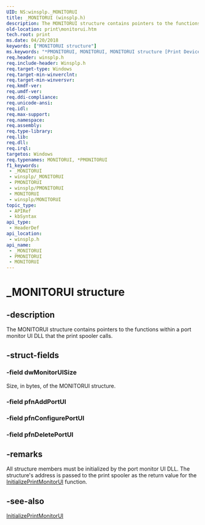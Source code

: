 ```yaml
---
UID: NS:winsplp._MONITORUI
title: _MONITORUI (winsplp.h)
description: The MONITORUI structure contains pointers to the functions within a port monitor UI DLL that the print spooler calls.
old-location: print\monitorui.htm
tech.root: print
ms.date: 04/20/2018
keywords: ["MONITORUI structure"]
ms.keywords: "*PMONITORUI, MONITORUI, MONITORUI structure [Print Devices], PMONITORUI, PMONITORUI structure pointer [Print Devices], _MONITORUI, print.monitorui, spoolfnc_bcf5298e-b0b6-41c1-9152-9a804234fba9.xml, winsplp/MONITORUI, winsplp/PMONITORUI"
req.header: winsplp.h
req.include-header: Winsplp.h
req.target-type: Windows
req.target-min-winverclnt: 
req.target-min-winversvr: 
req.kmdf-ver: 
req.umdf-ver: 
req.ddi-compliance: 
req.unicode-ansi: 
req.idl: 
req.max-support: 
req.namespace: 
req.assembly: 
req.type-library: 
req.lib: 
req.dll: 
req.irql: 
targetos: Windows
req.typenames: MONITORUI, *PMONITORUI
f1_keywords:
 - _MONITORUI
 - winsplp/_MONITORUI
 - PMONITORUI
 - winsplp/PMONITORUI
 - MONITORUI
 - winsplp/MONITORUI
topic_type:
 - APIRef
 - kbSyntax
api_type:
 - HeaderDef
api_location:
 - winsplp.h
api_name:
 - _MONITORUI
 - PMONITORUI
 - MONITORUI
---
```


# _MONITORUI structure


## -description

The MONITORUI structure contains pointers to the functions within a port monitor UI DLL that the print spooler calls.

## -struct-fields

### -field dwMonitorUISize

Size, in bytes, of the MONITORUI structure.

### -field pfnAddPortUI

### -field pfnConfigurePortUI

### -field pfnDeletePortUI

## -remarks

All structure members must be initialized by the port monitor UI DLL. The structure's address is passed to the print spooler as the return value for the <a href="/windows-hardware/drivers/ddi/winsplp/nf-winsplp-initializeprintmonitorui">InitializePrintMonitorUI</a> function.

## -see-also

<a href="/windows-hardware/drivers/ddi/winsplp/nf-winsplp-initializeprintmonitorui">InitializePrintMonitorUI</a>

